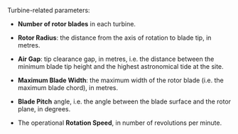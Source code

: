 Turbine-related parameters:

- **Number of rotor blades** in each turbine.

- **Rotor Radius**: the distance from the axis of rotation to blade tip, in
metres.


- **Air Gap**: tip clearance gap, in metres, i.e. the distance between the minimum
blade tip height and the highest astronomical tide at the site.


- **Maximum Blade Width**: the maximum width of the rotor blade (i.e. the maximum
blade chord), in metres.


- **Blade Pitch** angle, i.e. the angle between the blade surface and the rotor
plane, in degrees.


- The operational **Rotation Speed**, in number of revolutions per minute.